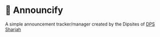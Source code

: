 # 📣 Announcify

A simple announcement tracker/manager created by the Dipsites of [DPS Sharjah](https://website.dpssharjah.com)
